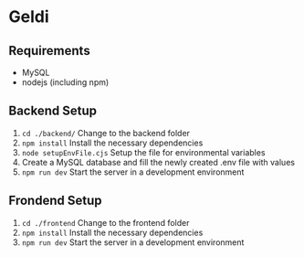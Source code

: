 # Geldi

## Requirements

- MySQL
- nodejs (including npm)

## Backend Setup

1. ```cd ./backend/``` Change to the backend folder
2. ```npm install``` Install the necessary dependencies
2. ```node setupEnvFile.cjs``` Setup the file for environmental variables
4. Create a MySQL database and fill the newly created .env file with values
5. ```npm run dev``` Start the server in a development environment

## Frondend Setup

1. ```cd ./frontend``` Change to the frontend folder
2. ```npm install``` Install the necessary dependencies
3. ```npm run dev``` Start the server in a development environment
